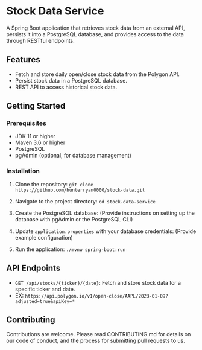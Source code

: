 # Stock Data Service

A Spring Boot application that retrieves stock data from an external API, persists it into a PostgreSQL database, and provides access to the data through RESTful endpoints.

## Features

- Fetch and store daily open/close stock data from the Polygon API.
- Persist stock data in a PostgreSQL database.
- REST API to access historical stock data.

## Getting Started

### Prerequisites

- JDK 11 or higher
- Maven 3.6 or higher
- PostgreSQL
- pgAdmin (optional, for database management)

### Installation

1. Clone the repository:
   `git clone https://github.com/hunterryan0000/stock-data.git`

2. Navigate to the project directory:
   `cd stock-data-service`

3. Create the PostgreSQL database:
   (Provide instructions on setting up the database with pgAdmin or the PostgreSQL CLI)

4. Update `application.properties` with your database credentials:
   (Provide example configuration)

5. Run the application:
   `./mvnw spring-boot:run`

## API Endpoints

- `GET /api/stocks/{ticker}/{date}`: Fetch and store stock data for a specific ticker and date.
- EX: `https://api.polygon.io/v1/open-close/AAPL/2023-01-09?adjusted=true&apiKey=*`

## Contributing

Contributions are welcome. Please read CONTRIBUTING.md for details on our code of conduct, and the process for submitting pull requests to us.
